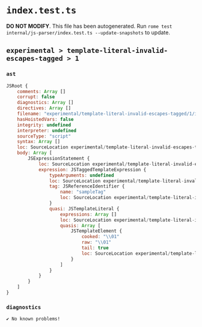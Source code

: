 # `index.test.ts`

**DO NOT MODIFY**. This file has been autogenerated. Run `rome test internal/js-parser/index.test.ts --update-snapshots` to update.

## `experimental > template-literal-invalid-escapes-tagged > 1`

### `ast`

```javascript
JSRoot {
	comments: Array []
	corrupt: false
	diagnostics: Array []
	directives: Array []
	filename: "experimental/template-literal-invalid-escapes-tagged/1/input.js"
	hasHoistedVars: false
	integrity: undefined
	interpreter: undefined
	sourceType: "script"
	syntax: Array []
	loc: SourceLocation experimental/template-literal-invalid-escapes-tagged/1/input.js 1:0-1:14
	body: Array [
		JSExpressionStatement {
			loc: SourceLocation experimental/template-literal-invalid-escapes-tagged/1/input.js 1:0-1:14
			expression: JSTaggedTemplateExpression {
				typeArguments: undefined
				loc: SourceLocation experimental/template-literal-invalid-escapes-tagged/1/input.js 1:0-1:14
				tag: JSReferenceIdentifier {
					name: "sampleTag"
					loc: SourceLocation experimental/template-literal-invalid-escapes-tagged/1/input.js 1:0-1:9 (sampleTag)
				}
				quasi: JSTemplateLiteral {
					expressions: Array []
					loc: SourceLocation experimental/template-literal-invalid-escapes-tagged/1/input.js 1:9-1:14
					quasis: Array [
						JSTemplateElement {
							cooked: "\\01"
							raw: "\\01"
							tail: true
							loc: SourceLocation experimental/template-literal-invalid-escapes-tagged/1/input.js 1:10-1:13
						}
					]
				}
			}
		}
	]
}
```

### `diagnostics`

```
✔ No known problems!

```
